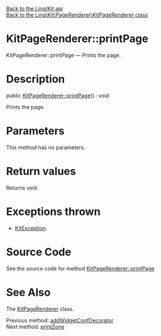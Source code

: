 [Back to the Ling/Kit api](https://github.com/lingtalfi/Kit/blob/master/doc/api/Ling/Kit.md)<br>
[Back to the Ling\Kit\PageRenderer\KitPageRenderer class](https://github.com/lingtalfi/Kit/blob/master/doc/api/Ling/Kit/PageRenderer/KitPageRenderer.md)


KitPageRenderer::printPage
================



KitPageRenderer::printPage — Prints the page.




Description
================


public [KitPageRenderer::printPage](https://github.com/lingtalfi/Kit/blob/master/doc/api/Ling/Kit/PageRenderer/KitPageRenderer/printPage.md)() : void




Prints the page.




Parameters
================

This method has no parameters.


Return values
================

Returns void.


Exceptions thrown
================

- [KitException](https://github.com/lingtalfi/Kit/blob/master/doc/api/Ling/Kit/Exception/KitException.md).&nbsp;







Source Code
===========
See the source code for method [KitPageRenderer::printPage](https://github.com/lingtalfi/Kit/blob/master/PageRenderer/KitPageRenderer.php#L234-L295)


See Also
================

The [KitPageRenderer](https://github.com/lingtalfi/Kit/blob/master/doc/api/Ling/Kit/PageRenderer/KitPageRenderer.md) class.

Previous method: [addWidgetConfDecorator](https://github.com/lingtalfi/Kit/blob/master/doc/api/Ling/Kit/PageRenderer/KitPageRenderer/addWidgetConfDecorator.md)<br>Next method: [printZone](https://github.com/lingtalfi/Kit/blob/master/doc/api/Ling/Kit/PageRenderer/KitPageRenderer/printZone.md)<br>

